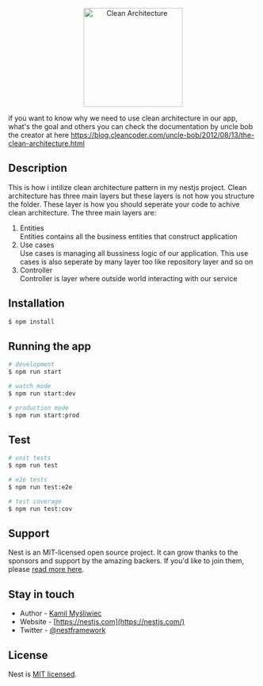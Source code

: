 <p align="center">
  <a href="https://blog.cleancoder.com/uncle-bob/2012/08/13/the-clean-architecture.html" target="blank"><img src="https://blog.cleancoder.com/uncle-bob/images/2012-08-13-the-clean-architecture/CleanArchitecture.jpg" width="200" alt="Clean Architecture" /></a>
</p>


if you want to know why we need to use clean architecture in our app, what's the goal and others you can check the documentation by uncle bob the creator at here https://blog.cleancoder.com/uncle-bob/2012/08/13/the-clean-architecture.html


## Description

This is how i intilize clean architecture pattern in my nestjs project. Clean architecture has three main layers but these layers is not how you structure the folder. These layer is how you should seperate your code to achive clean architecture. The three main layers are:
1. Entities </br>
Entities contains all the business entities that construct application
2. Use cases </br>
Use cases is managing all bussiness logic of our application. This use cases is also seperate by many layer too like repository layer and so on
3. Controller </br>
Controller is layer where outside world interacting with our service

## Installation

```bash
$ npm install
```

## Running the app

```bash
# development
$ npm run start

# watch mode
$ npm run start:dev

# production mode
$ npm run start:prod
```

## Test

```bash
# unit tests
$ npm run test

# e2e tests
$ npm run test:e2e

# test coverage
$ npm run test:cov
```

## Support

Nest is an MIT-licensed open source project. It can grow thanks to the sponsors and support by the amazing backers. If you'd like to join them, please [read more here](https://docs.nestjs.com/support).

## Stay in touch

- Author - [Kamil Myśliwiec](https://kamilmysliwiec.com)
- Website - [https://nestjs.com](https://nestjs.com/)
- Twitter - [@nestframework](https://twitter.com/nestframework)

## License

Nest is [MIT licensed](LICENSE).
